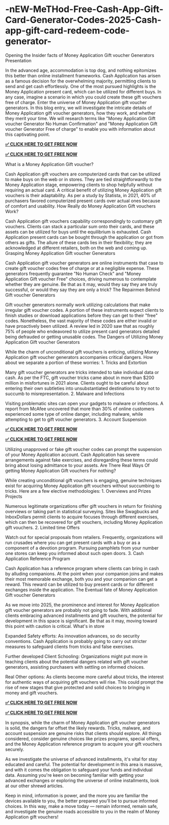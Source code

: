 # -nEW-MeTHod-Free-Cash-App-Gift-Card-Generator-Codes-2025-Cash-app-gift-card-redeem-code-generator-

Opening the Insider facts of Money Application Gift voucher Generators Presentation

In the advanced age, accommodation is top dog, and nothing epitomizes this better than online installment frameworks. Cash Application has arisen as a famous decision for the overwhelming majority, permitting clients to send and get cash effortlessly. One of the most pursued highlights is the Money Application present card, which can be utilized for different buys. In any case, imagine a scenario in which you could create these gift vouchers free of charge. Enter the universe of Money Application gift voucher generators. In this blog entry, we will investigate the intricate details of Money Application gift voucher generators, how they work, and whether they merit your time. We will research terms like "Money Application Gift voucher Generator No Human Confirmation" and "Money Application Gift voucher Generator Free of charge" to enable you with information about this captivating point.
>>>>

**[✅ CLICK HERE TO GET FREE NOW](https://tinyurl.com/smarth-apeps-coddsfwees-lates)**

**[✅ CLICK HERE TO GET FREE NOW](https://tinyurl.com/smarth-apeps-coddsfwees-lates)**


What is a Money Application Gift voucher?

Cash Application gift vouchers are computerized cards that can be utilized to make buys on the web or in stores. They are tied straightforwardly to the Money Application stage, empowering clients to shop helpfully without requiring an actual card. A critical benefit of utilizing Money Application gift vouchers is their adaptability. As per a study by Statista, in 2021, 40% of purchasers favored computerized present cards over actual ones because of comfort and usability. How Really do Money Application Gift vouchers Work?

Cash Application gift vouchers capability correspondingly to customary gift vouchers. Clients can stack a particular sum onto their cards, and these assets can be utilized for buys until the equilibrium is exhausted. Cash Application present cards can be bought through the application or got from others as gifts. The allure of these cards lies in their flexibility; they are acknowledged at different retailers, both on the web and coming up. Grasping Money Application Gift voucher Generators

Cash Application gift voucher generators are online instruments that case to create gift voucher codes free of charge or at a negligible expense. These generators frequently guarantee "No Human Check" and "Money Application Gift voucher Free" choices, driving numerous to contemplate whether they are genuine. Be that as it may, would they say they are truly successful, or would they say they are only a trick? The Repairmen Behind Gift voucher Generators

Gift voucher generators normally work utilizing calculations that make irregular gift voucher codes. A portion of these instruments expect clients to finish studies or download applications before they can get to their "free" codes. Nonetheless, the vast majority of these codes are either invalid or have proactively been utilized. A review led in 2020 saw that as roughly 75% of people who endeavored to utilize present card generators detailed being defrauded or getting unusable codes. The Dangers of Utilizing Money Application Gift voucher Generators

While the charm of unconditional gift vouchers is enticing, utilizing Money Application gift voucher generators accompanies critical dangers. How about we separate a portion of these worries: 1. Tricks and Extortion

Many gift voucher generators are tricks intended to take individual data or cash. As per the FTC, gift voucher tricks came about in more than $200 million in misfortunes in 2021 alone. Clients ought to be careful about entering their own subtleties into unsubstantiated destinations to try not to succumb to misrepresentation. 2. Malware and Infections

Visiting problematic sites can open your gadgets to malware or infections. A report from McAfee uncovered that more than 30% of online customers experienced some type of online danger, including malware, while attempting to get to gift voucher generators. 3. Account Suspension

**[✅ CLICK HERE TO GET FREE NOW](https://tinyurl.com/smarth-apeps-coddsfwees-lates)**

**[✅ CLICK HERE TO GET FREE NOW](https://tinyurl.com/smarth-apeps-coddsfwees-lates)**

Utilizing unapproved or fake gift voucher codes can prompt the suspension of your Money Application account. Cash Application has severe arrangements against fake exercises, and disregarding these terms could bring about losing admittance to your assets. Are There Real Ways Of getting Money Application Gift vouchers For nothing?

While creating unconditional gift vouchers is engaging, genuine techniques exist for acquiring Money Application gift vouchers without succumbing to tricks. Here are a few elective methodologies: 1. Overviews and Prizes Projects

Numerous legitimate organizations offer gift vouchers in return for finishing overviews or taking part in statistical surveying. Sites like Swagbucks and InboxDollars permit clients to acquire focuses through different exercises, which can then be recovered for gift vouchers, including Money Application gift vouchers. 2. Limited time Offers

Watch out for special proposals from retailers. Frequently, organizations will run crusades where you can get present cards with a buy or as a component of a devotion program. Pursuing pamphlets from your number one stores can keep you informed about such open doors. 3. Cash Application Reference Program

Cash Application has a reference program where clients can bring in cash by alluding companions. At the point when your companion joins and makes their most memorable exchange, both you and your companion can get a reward. This reward can be utilized to buy present cards or for different exchanges inside the application. The Eventual fate of Money Application Gift voucher Generators

As we move into 2025, the prominence and interest for Money Application gift voucher generators are probably not going to fade. With additional clients embracing advanced installments and gift vouchers, the potential for development in this space is significant. Be that as it may, moving toward this point with caution is critical. What's in store

Expanded Safety efforts: As innovation advances, so do security conventions. Cash Application is probably going to carry out stricter measures to safeguard clients from tricks and false exercises.

Further developed Client Schooling: Organizations might put more in teaching clients about the potential dangers related with gift voucher generators, assisting purchasers with settling on informed choices.

Real Other options: As clients become more careful about tricks, the interest for authentic ways of acquiring gift vouchers will rise. This could prompt the rise of new stages that give protected and solid choices to bringing in money and gift vouchers.

**[✅ CLICK HERE TO GET FREE NOW](https://tinyurl.com/smarth-apeps-coddsfwees-lates)**

**[✅ CLICK HERE TO GET FREE NOW](https://tinyurl.com/smarth-apeps-coddsfwees-lates)**

In synopsis, while the charm of Money Application gift voucher generators is solid, the dangers far offset the likely rewards. Tricks, malware, and account suspension are genuine risks that clients should explore. All things considered, consider genuine choices like prizes programs, special offers, and the Money Application reference program to acquire your gift vouchers securely.

As we investigate the universe of advanced installments, it's vital for stay educated and careful. The potential for development in this area is massive, and with it comes the obligation to safeguard your funds and individual data. Assuming you're keen on becoming familiar with getting your advanced exchanges or exploring the universe of online installments, look at our other shrewd articles.

Keep in mind, information is power, and the more you are familiar the devices available to you, the better prepared you'll be to pursue informed choices. In this way, make a move today — remain informed, remain safe, and investigate the genuine roads accessible to you in the realm of Money Application gift vouchers!
